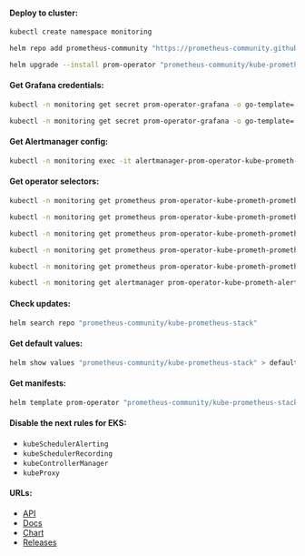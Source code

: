 #### Deploy to cluster:
```bash
kubectl create namespace monitoring
```
```bash
helm repo add prometheus-community "https://prometheus-community.github.io/helm-charts" && helm repo update
```
```bash
helm upgrade --install prom-operator "prometheus-community/kube-prometheus-stack" -f prom-operator-values.yml -n monitoring --version "58.0.0"
```

#### Get Grafana credentials:
```bash
kubectl -n monitoring get secret prom-operator-grafana -o go-template='{{index .data "admin-user" | base64decode}}'
```
```bash
kubectl -n monitoring get secret prom-operator-grafana -o go-template='{{index .data "admin-password" | base64decode}}'
```

#### Get Alertmanager config:
```bash
kubectl -n monitoring exec -it alertmanager-prom-operator-kube-prometh-alertmanager-0 -- cat /etc/alertmanager/config_out/alertmanager.env.yaml
```

#### Get operator selectors:
```bash
kubectl -n monitoring get prometheus prom-operator-kube-prometh-prometheus -o jsonpath='{.spec.podMonitorSelector}'
```
```bash
kubectl -n monitoring get prometheus prom-operator-kube-prometh-prometheus -o jsonpath='{.spec.probeSelector}'
```
```bash
kubectl -n monitoring get prometheus prom-operator-kube-prometh-prometheus -o jsonpath='{.spec.ruleSelector}'
```
```bash
kubectl -n monitoring get prometheus prom-operator-kube-prometh-prometheus -o jsonpath='{.spec.scrapeConfigSelector}'
```
```bash
kubectl -n monitoring get prometheus prom-operator-kube-prometh-prometheus -o jsonpath='{.spec.serviceMonitorSelector}'
```
```bash
kubectl -n monitoring get alertmanager prom-operator-kube-prometh-alertmanager -o jsonpath='{.spec.alertmanagerConfigSelector}'
```

#### Check updates:
```bash
helm search repo "prometheus-community/kube-prometheus-stack"
```

#### Get default values:
```bash
helm show values "prometheus-community/kube-prometheus-stack" > default-values.yml
```

#### Get manifests:
```bash
helm template prom-operator "prometheus-community/kube-prometheus-stack" -f prom-operator-values.yml -n monitoring --version "58.0.0" > manifests.yml
```

#### Disable the next rules for EKS:
- `kubeSchedulerAlerting`
- `kubeSchedulerRecording`
- `kubeControllerManager`
- `kubeProxy`

#### URLs:
- [API](https://prometheus-operator.dev/docs/operator/api/)
- [Docs](https://prometheus-operator.dev/docs/prologue/introduction/)
- [Chart](https://github.com/prometheus-community/helm-charts/tree/main/charts/kube-prometheus-stack)
- [Releases](https://github.com/prometheus-operator/prometheus-operator/releases)
